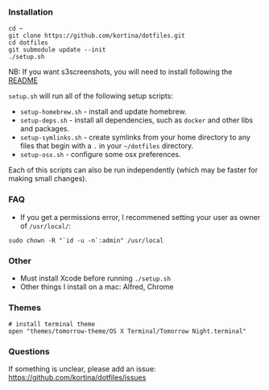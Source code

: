 ### Installation

    cd ~
    git clone https://github.com/kortina/dotfiles.git
    cd dotfiles
    git submodule update --init
    ./setup.sh

NB: If you want s3screenshots, you will need to install following the [README](https://github.com/kortina/dotfiles/tree/master/s3screenshots)

`setup.sh` will run all of the following setup scripts: 

* `setup-homebrew.sh` - install and update homebrew.
* `setup-deps.sh` - install all dependencies, such as `docker` and other libs and packages.
* `setup-symlinks.sh` - create symlinks from your home directory to any files that begin with a `.` in your `~/dotfiles` directory.
* `setup-osx.sh` - configure some osx preferences.

Each of this scripts can also be run independently (which may be faster for making small changes).

### FAQ

* If you get a permissions error, I recommened setting your user as owner of `/usr/local/`:

```
sudo chown -R "`id -u -n`:admin" /usr/local
```

### Other

* Must install Xcode before running `./setup.sh`
* Other things I install on a mac: Alfred, Chrome

### Themes

    # install terminal theme
    open "themes/tomorrow-theme/OS X Terminal/Tomorrow Night.terminal"


### Questions

If something is unclear, please add an issue: https://github.com/kortina/dotfiles/issues
